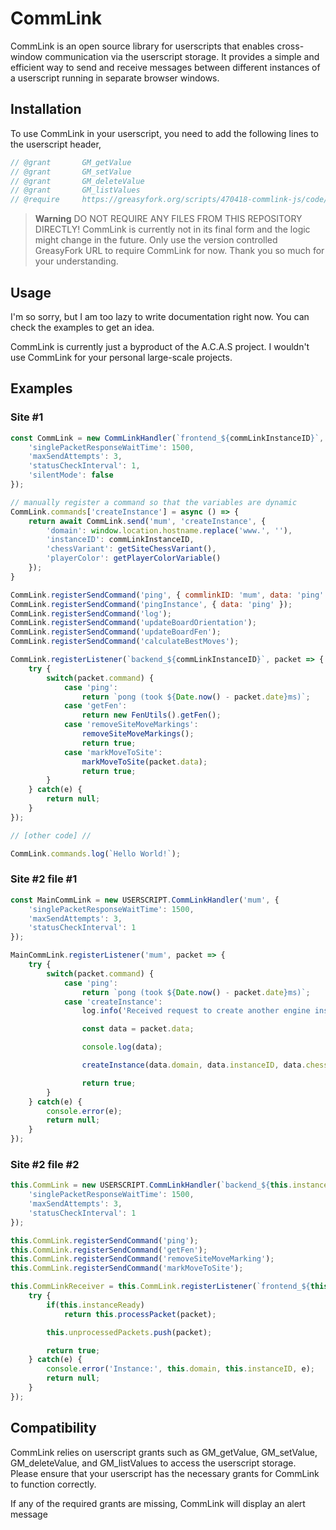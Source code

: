 # CommLink

CommLink is an open source library for userscripts that enables cross-window communication via the userscript storage. It provides a simple and efficient way to send and receive messages between different instances of a userscript running in separate browser windows.

## Installation

To use CommLink in your userscript, you need to add the following lines to the userscript header,
```js
// @grant       GM_getValue
// @grant       GM_setValue
// @grant       GM_deleteValue
// @grant       GM_listValues
// @require     https://greasyfork.org/scripts/470418-commlink-js/code/CommLinkjs.js?version=1217207
```

> **Warning** DO NOT REQUIRE ANY FILES FROM THIS REPOSITORY DIRECTLY! CommLink is currently not in its final form and the logic might change in the future. Only use the version controlled GreasyFork URL to require CommLink for now. Thank you so much for your understanding.

## Usage

I'm so sorry, but I am too lazy to write documentation right now. You can check the examples to get an idea.

CommLink is currently just a byproduct of the A.C.A.S project. I wouldn't use CommLink for your personal large-scale projects.

## Examples

### Site #1

```js
const CommLink = new CommLinkHandler(`frontend_${commLinkInstanceID}`, {
    'singlePacketResponseWaitTime': 1500,
    'maxSendAttempts': 3,
    'statusCheckInterval': 1,
    'silentMode': false
});

// manually register a command so that the variables are dynamic
CommLink.commands['createInstance'] = async () => {
    return await CommLink.send('mum', 'createInstance', {
        'domain': window.location.hostname.replace('www.', ''),
        'instanceID': commLinkInstanceID,
        'chessVariant': getSiteChessVariant(),
        'playerColor': getPlayerColorVariable()
    });
}

CommLink.registerSendCommand('ping', { commlinkID: 'mum', data: 'ping' });
CommLink.registerSendCommand('pingInstance', { data: 'ping' });
CommLink.registerSendCommand('log');
CommLink.registerSendCommand('updateBoardOrientation');
CommLink.registerSendCommand('updateBoardFen');
CommLink.registerSendCommand('calculateBestMoves');

CommLink.registerListener(`backend_${commLinkInstanceID}`, packet => {
    try {
        switch(packet.command) {
            case 'ping':
                return `pong (took ${Date.now() - packet.date}ms)`;
            case 'getFen':
                return new FenUtils().getFen();
            case 'removeSiteMoveMarkings':
                removeSiteMoveMarkings();
                return true;
            case 'markMoveToSite':
                markMoveToSite(packet.data);
                return true;
        }
    } catch(e) {
        return null;
    }
});

// [other code] //

CommLink.commands.log(`Hello World!`);
```

### Site #2 file #1

```js
const MainCommLink = new USERSCRIPT.CommLinkHandler('mum', {
    'singlePacketResponseWaitTime': 1500,
    'maxSendAttempts': 3,
    'statusCheckInterval': 1
});

MainCommLink.registerListener('mum', packet => {
    try {
        switch(packet.command) {
            case 'ping':
                return `pong (took ${Date.now() - packet.date}ms)`;
            case 'createInstance':
                log.info('Received request to create another engine instance!');

                const data = packet.data;

                console.log(data);

                createInstance(data.domain, data.instanceID, data.chessVariant, data.playerColor);

                return true;
        }
    } catch(e) {
        console.error(e);
        return null;
    }
});
```

### Site #2 file #2

```js
this.CommLink = new USERSCRIPT.CommLinkHandler(`backend_${this.instanceID}`, {
    'singlePacketResponseWaitTime': 1500,
    'maxSendAttempts': 3,
    'statusCheckInterval': 1
});

this.CommLink.registerSendCommand('ping');
this.CommLink.registerSendCommand('getFen');
this.CommLink.registerSendCommand('removeSiteMoveMarking');
this.CommLink.registerSendCommand('markMoveToSite');

this.CommLinkReceiver = this.CommLink.registerListener(`frontend_${this.instanceID}`, packet => {
    try {
        if(this.instanceReady)
            return this.processPacket(packet);

        this.unprocessedPackets.push(packet);

        return true;
    } catch(e) {
        console.error('Instance:', this.domain, this.instanceID, e);
        return null;
    }
});
```

## Compatibility

CommLink relies on userscript grants such as GM_getValue, GM_setValue, GM_deleteValue, and GM_listValues to access the userscript storage. Please ensure that your userscript has the necessary grants for CommLink to function correctly.

If any of the required grants are missing, CommLink will display an alert message
